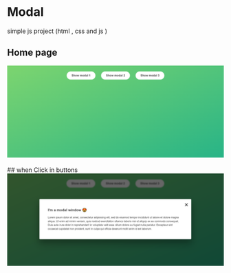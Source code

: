# Modal 
simple js project (html , css and  js ) 

## Home page
<img src="modal.png">
<br> 
<br>
## when Click in buttons
<img src="modal-1.png">

